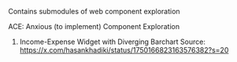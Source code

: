 Contains submodules of web component exploration

ACE: Anxious (to implement) Component Exploration
1. Income-Expense Widget with Diverging Barchart
   Source: https://x.com/hasankhadiki/status/1750166823163576382?s=20
